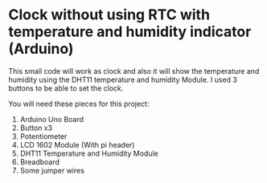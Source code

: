 # Clock without using RTC with temperature and humidity indicator (Arduino)

This small code will work as clock and also it will show the temperature and humidity using the DHT11 temperature and humidity Module.
I used 3 buttons to be able to set the clock. 

You will need these pieces for this project:
1. Arduino Uno Board
2. Button x3
3. Potentiometer
4. LCD 1602 Module (With pi header)
5. DHT11 Temperature and Humidity Module
6. Breadboard
7. Some jumper wires

